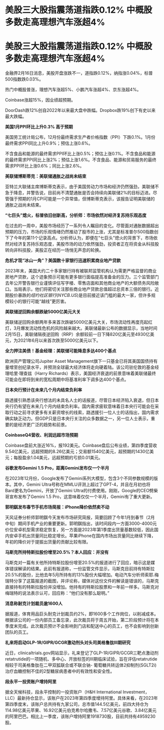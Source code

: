 # 美股三大股指震荡道指跌0.12% 中概股多数走高理想汽车涨超4%

# 美股三大股指震荡道指跌0.12% 中概股多数走高理想汽车涨超4%

金融界2月16日消息，美股开盘涨跌不一，道指跌0.12%，纳指涨0.04%，标普500指数跌0.03%。

热门中概股普涨，理想汽车涨超5%、小鹏汽车涨超4%、京东涨超4%。

Coinbase涨超15%，因业绩超预期。

DoorDash跌12%创自2022年以来最大盘中跌幅。Dropbox跌19%创下有史以来最大跌幅。

**美国1月PPI环比上升0.3% 高于预期**

美国劳工统计局公布，12月份最终需求生产者价格指数（PPI）下跌0.1%。1月份最终需求PPI同比上升0.9%；预估上涨0.6%。

不含食品和能源的最终需求PPI环比上涨0.5%；预估上涨0.1%。不含食品和能源的最终需求PPI同比上涨2%；预估上涨1.6%。不含食品、能源和贸易服务的最终需求PPI环比上涨0.6%；同比上涨2.6%。

**美联储博斯蒂克：美联储通胀之战尚未结束**

亚特兰大联储主席博斯蒂克表示，由于美国劳动力市场和经济仍然强劲，美联储不急于降息，并警告说，目前尚不清楚通胀是否会持续向美联储2%的目标迈进。尽管强于预期的1月CPI可能是一个异常值，但博斯蒂克表示，该报告证明美联储的通胀之战尚未结束。

**“七巨头”熄火，标普依旧创新高，分析师：市场依然对经济复苏持乐观态度**

在过去的一周中，美股市场经历了一系列令人瞩目的变化。尽管面对通胀数据超出预期的压力，市场的乐观情绪仍然推动了股市的上涨，尤其是标准普尔500指数创下了今年的第11个记录高点。分析师认为，即便在“七巨头”熄火的背景下，市场依然对经济复苏持乐观态度，美股市场的动力依然强劲，投资者正在将资金从科技股转向非科技股，美股正在经历一场悄无声息的轮换。

**危机才现“冰山一角”？美国数十家银行迅速积累商业地产贷款**

2023年末，美国大约二十多家银行持有被联邦监管机构认为需更严格监督的商业房地产贷款，这个迹象预示可能有更多银行面临提高准备金的压力。三个监管部门去年公开警告银行业谨慎评估写字楼、零售店面和其他商业地产的大额债务风险敞口。当局表示，他们将密切关注那些商业地产贷款总值超过总资本三倍的银行。近期股价暴跌的$纽约社区银行
(NYCB.US)$是目前接近该门槛的最大一家，但许多规模较小的银行可能“越线”更厉害。

**美联储逆回购余额跌破5000亿美元大关**

美联储逆回购余额两年多来首次跌破5000亿美元大关，市场流动性再度亮起红灯，3月爆发流动性危机的风险越来越大。美联储最新公布的数据显示，当地时间2月15日，美联储隔夜逆回购（RRP）余额较前一日下降820亿美元至4930亿美元，为2021年6月以来首次跌至5000亿美元以下。

**全力押注美债！基金经理：美联储可能降息多达400个基点**

欧洲资产管理公司Jupiter Asset
Management旗下一只基金已将其美国国债持有量增至创纪录水平，并预测全球最大经济体将走向硬着陆。该公司驻伦敦的基金经理哈里·理查兹（Harry
Richards）表示，美国经济衰退的前景意味着美联储最终可能会在即将到来的宽松周期中将基准利率下调多达400个基点。

**日本央行预计在未来几个月内结束负利率**

路透援引熟悉该央行想法的未具名人士的话报道，尽管日本经济陷入衰退，但日本央行仍有望在未来几个月内结束负利率。国内需求疲软意味着日本央行可能会在采取行动之前寻求更多有关薪资增长的线索，路透援引一位人士的话指出，国内需求确实缺乏动力。但GDP只是日本央行关注的众多数据之一，另一位人士表示，重要的是经济更广泛的趋势和前景。

**CoinbaseQ4营收、利润远超市场预期**

Coinbase盘前大涨近16%，报192美元。Coinbase盘后公布业绩，第四季度营收9.54亿美元，远超预期的8.26亿美元；交易额1540亿美元，超预期的1430亿美元；每股盈余1.04美元，远超预期的亏损0.01美元。

**谷歌发布Gemini 1.5 Pro，距离Gemini发布仅一个半月**

在2023年12月份，Google发布了Gemini系列大模型，包含3个不同参数规模的版本。其中，Gemini
Ultra号称在MMLU评测上超过了GPT-4，并且在月初也将Bard更名为Gemini，开放了Gemini
Ultra的付费使用。刚刚，Google的CEO劈柴哥宣布发布了Gemini 1.5 Pro，这意味着仅仅一个半月，Gemini有了重大更新。

**郭明錤发布春节手机市场简报：iPhone降价依然卖不动**

天风证券分析师郭明錤今天发布市场研究简报，简要回顾了今年1月到春节（2月中旬）期间手机产业的重要更新。郭明錤指出，该时间段内一方面3000-4000元价位安卓机型需求稳定恢复，另一方面是2023年第1季度出货量基数较低，因此国内安卓手机出货量同比稳定增长。苹果iPhone在国内市场出货量同比继续下降，年初的降价对于提振出货量的贡献比较有限。

**马斯克所持特斯拉股份增至20.5%？本人回应：并没有**

马斯克对一篇有关他所持特斯拉股份增至20.5%的报道进行了回应，暗示这是媒体错误解读的结果。此前有报道称，一份监管文件显示，马斯克目前持有特斯拉20.5%的股份，比他去年5月所持有的13%股份大幅增加。电动汽车分析师索耶.梅瑞特分享了这篇报道的截图，并评论称，媒体对这份文件的解读是错误的，马斯克直接持有的特斯拉股份并没增加。他持有的特斯拉股票和一年前一样多。马斯克对梅瑞特的说法表示认可，回应称：“他们没有那么聪明。”

**消息称耐克计划裁员逾1600人**

据报道，体育用品巨头耐克计划裁员约2%，即1600多个工作岗位，以削减成本。根据该公司的一份内部员工备忘录，此次裁员将于周五开始，第二阶段预计将在本季度末完成。此次裁员预计不会影响到门店和配送中心的员工，也不会影响到创新团队的员工。

**礼来将启动GLP-1R/GIPR/GCGR激动剂头对头司美格鲁肽III期研究**

近日，clinicaltrials.gov网站显示，礼来登记了GLP-1R/GIPR/GCGR三靶点激动剂retatrutide的一项随机、多中心、开放标签的III期临床试验，旨在评估retatrutide相较于司美格鲁肽在二甲双胍联合或不联合钠-
葡萄糖共转运体2抑制剂(SGLT2i)治疗血糖控制不佳的2型糖尿病患者中的有效性和安全性。

**段永平一投资账户增持阿里**

据全天候科技，段永平控制的一投资账户（H&H International Investment，
LLC）最新持仓显示，该账户在2023年第四季度增持阿里。具体来看，在2023年第四季度末，该账户总共持有九家公司，总市值144.5亿美元，前四大持仓为114.98亿美元苹果、16.92亿美元伯克希尔哈撒韦、7.57亿美元谷歌、3.84亿美元的阿里巴巴。相比上一季度，该账户增持阿里1918730股，目前共持有4959230股。

